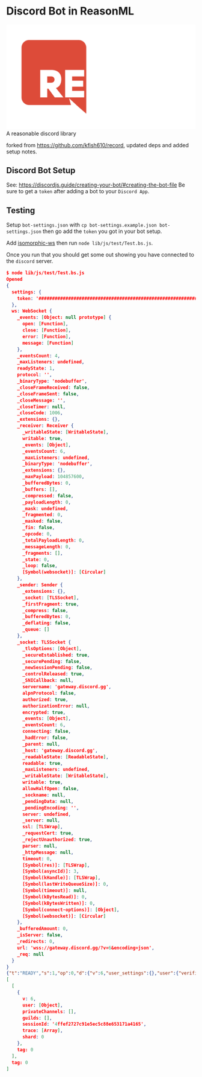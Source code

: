 # Discord Bot in ReasonML

![project-logo](RecordLogo.png)
A reasonable discord library

forked from <https://github.com/kfish610/record>, updated deps and added setup notes.

## Discord Bot Setup

See: <https://discordjs.guide/creating-your-bot/#creating-the-bot-file>
Be sure to get a `token` after adding a bot to your `Discord App`.

## Testing

Setup `bot-settings.json` with `cp bot-settings.example.json bot-settings.json` then go add the `token` you got in your bot setup.

Add [isomorphic-ws](github:isomorphic-ws) then run `node lib/js/test/Test.bs.js`.

Once you run that you should get some out showing you have connected to the `discord` server.

```json
$ node lib/js/test/Test.bs.js
Opened
{
  settings: {
    token: '###########################################################'
  },
  ws: WebSocket {
    _events: [Object: null prototype] {
      open: [Function],
      close: [Function],
      error: [Function],
      message: [Function]
    },
    _eventsCount: 4,
    _maxListeners: undefined,
    readyState: 1,
    protocol: '',
    _binaryType: 'nodebuffer',
    _closeFrameReceived: false,
    _closeFrameSent: false,
    _closeMessage: '',
    _closeTimer: null,
    _closeCode: 1006,
    _extensions: {},
    _receiver: Receiver {
      _writableState: [WritableState],
      writable: true,
      _events: [Object],
      _eventsCount: 6,
      _maxListeners: undefined,
      _binaryType: 'nodebuffer',
      _extensions: {},
      _maxPayload: 104857600,
      _bufferedBytes: 0,
      _buffers: [],
      _compressed: false,
      _payloadLength: 0,
      _mask: undefined,
      _fragmented: 0,
      _masked: false,
      _fin: false,
      _opcode: 0,
      _totalPayloadLength: 0,
      _messageLength: 0,
      _fragments: [],
      _state: 0,
      _loop: false,
      [Symbol(websocket)]: [Circular]
    },
    _sender: Sender {
      _extensions: {},
      _socket: [TLSSocket],
      _firstFragment: true,
      _compress: false,
      _bufferedBytes: 0,
      _deflating: false,
      _queue: []
    },
    _socket: TLSSocket {
      _tlsOptions: [Object],
      _secureEstablished: true,
      _securePending: false,
      _newSessionPending: false,
      _controlReleased: true,
      _SNICallback: null,
      servername: 'gateway.discord.gg',
      alpnProtocol: false,
      authorized: true,
      authorizationError: null,
      encrypted: true,
      _events: [Object],
      _eventsCount: 6,
      connecting: false,
      _hadError: false,
      _parent: null,
      _host: 'gateway.discord.gg',
      _readableState: [ReadableState],
      readable: true,
      _maxListeners: undefined,
      _writableState: [WritableState],
      writable: true,
      allowHalfOpen: false,
      _sockname: null,
      _pendingData: null,
      _pendingEncoding: '',
      server: undefined,
      _server: null,
      ssl: [TLSWrap],
      _requestCert: true,
      _rejectUnauthorized: true,
      parser: null,
      _httpMessage: null,
      timeout: 0,
      [Symbol(res)]: [TLSWrap],
      [Symbol(asyncId)]: 3,
      [Symbol(kHandle)]: [TLSWrap],
      [Symbol(lastWriteQueueSize)]: 0,
      [Symbol(timeout)]: null,
      [Symbol(kBytesRead)]: 0,
      [Symbol(kBytesWritten)]: 0,
      [Symbol(connect-options)]: [Object],
      [Symbol(websocket)]: [Circular]
    },
    _bufferedAmount: 0,
    _isServer: false,
    _redirects: 0,
    url: 'wss://gateway.discord.gg/?v=6&encoding=json',
    _req: null
  }
}
{"t":"READY","s":1,"op":0,"d":{"v":6,"user_settings":{},"user":{"verified":true,"username":"record-bot","mfa_enabled":false,"id":"652653726804344844","email":null,"discriminator":"2261","bot":true,"avatar":null},"session_id":"4ffef2727c91e5ec5c88e653171a4165","relationships":[],"private_channels":[],"presences":[],"guilds":[],"_trace":["[\"gateway-prd-main-gk3s\",{\"micros\":28198,\"calls\":[\"discord-sessions-prd-1-7\",{\"micros\":26632,\"calls\":[\"start_session\",{\"micros\":25171,\"calls\":[\"api-prd-main-vjkg\",{\"micros\":21815,\"calls\":[\"get_user\",{\"micros\":1732},\"add_authorized_ip\",{\"micros\":4},\"get_guilds\",{\"micros\":1394},\"coros_wait\",{\"micros\":1}]}]},\"guilds_connect\",{\"micros\":1,\"calls\":[]},\"presence_connect\",{\"micros\":1140,\"calls\":[]}]}]}]"]}}
[
  [
    {
      v: 6,
      user: [Object],
      privateChannels: [],
      guilds: [],
      sessionId: '4ffef2727c91e5ec5c88e653171a4165',
      trace: [Array],
      shard: 0
    },
    tag: 0
  ],
  tag: 0
]
```
